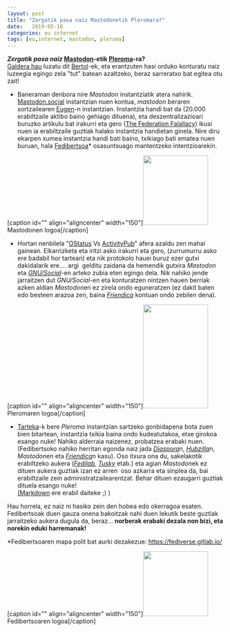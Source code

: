 ```yaml
---
layout: post
title: "Zergatik pasa naiz Mastodonetik Pleromara?"
date:   2019-05-18
categories: eu internet
tags: [eu,internet, mastodon, pleroma]
---
```

<p><strong><em>Zergatik pasa naiz</em> <a href="https://eu.wikipedia.org/wiki/Mastodon_(gizarte-sarea)">Mastodon</a>-etik <a href="https://blog.soykaf.com/post/what-is-pleroma/">Pleroma</a>-ra?</strong><br>
<a href="https://mastodon.eus/users/bertol/statuses/102116684521218812">Galdera hau</a> luzatu dit <a href="https://mastodon.eus/@bertol">Bertol</a>-ek, eta erantzuten hasi orduko konturatu naiz luzeegia egingo zela "tut" batean azaltzeko, beraz sarreratxo bat egitea otu zait!</p>

<ul>
<li><span class="md-line md-end-block">Baneraman denbora nire <em>Mastodon</em> instantziatik atera nahirik. <span class=""><a href="https://mastodon.social/web/getting-started">Mastodon.social</a></span> instantzian nuen kontua, <em>mastodon</em> beraren sortzailearen <span class=""><a href="https://mastodon.social/@Gargron">Eugen</a></span>-n instantzian. Instantzia handi bat da (20.000 erabiltzaile aktibo baino gehiago dituena), eta deszentralizazioari buruzko artikulu bat irakurri eta gero (<a href="https://rosenzweig.io/blog/the-federation-fallacy.html">The Federation Falallacy</a>) ikusi nuen ia erabiltzaile guztiak halako instantzia handietan ginela. Nire diru ekarpen xumea instantzia handi bati baino, txikiago bati ematea nuen buruan, hala <a href="https://eu.wikipedia.org/wiki/Fedibertso">Fedibertsoa</a>* osasuntsuago mantentzeko intentzioarekin. </span></li>
</ul>
<p>[caption id="" align="aligncenter" width="150"]<a href="https://upload.wikimedia.org/wikipedia/commons/thumb/4/48/Mastodon_Logotype_%28Simple%29.svg/1200px-Mastodon_Logotype_%28Simple%29.svg.png"><img class="" src="https://upload.wikimedia.org/wikipedia/commons/thumb/4/48/Mastodon_Logotype_%28Simple%29.svg/1200px-Mastodon_Logotype_%28Simple%29.svg.png" alt="" width="150" height="161"></a> Mastodonen logoa[/caption]</p>
<ul>
<li><span class="md-line md-end-block">Hortan nenbilela "<a href="https://en.wikipedia.org/wiki/OStatus">OStatus</a> Vs <a href="https://en.wikipedia.org/wiki/ActivityPub">ActivityPub</a>" afera azaldu zen mahai gainean. Elkarrizketa eta iritzi asko irakurri eta gero, (zurrumurru asko ere badabil hor tartean) eta nik protokolo hauei buruz ezer gutxi dakidalarik ere.... argi&nbsp; gelditu zaidana da hemendik gutxira <em>Mastodon</em> eta <em><a href="https://gnu.io/social/">GNU/Social</a></em>-en arteko zubia eten egingo dela. Nik nahiko jende jarraitzen dut <em>GNU/Social</em>-en eta konturatzen nintzen hauen berriak azken aldian <em>Mastodon</em>en ez zirela ondo eguneratzen (ez dakit baten edo besteen arazoa zen, baina <a href="https://libranet.de/profile/izaro"><em>Friendica</em></a> kontuan ondo zebilen dena).</span></li>
</ul>
<p>[caption id="" align="aligncenter" width="150"]<a href="https://pleroma.social/media/pleroma_logo_vector_nobg_nopan.svg"><img class="" src="https://pleroma.social/media/pleroma_logo_vector_nobg_nopan.svg" width="150" height="240"></a> Pleromaren logoa[/caption]</p>
<ul>
<li><span class="md-line md-end-block"><a href="https://pleroma.libretux.com/tarteka">Tarteka</a>-k bere <em>Pleroma</em> instantzian sartzeko gonbidapena bota zuen bien bitartean, instantzia txikia baina ondo kudeatutakoa, etxe girokoa esango nuke! Nahiko alderraia naizenez, probatzea erabaki nuen. (Fedibertsoko nahiko herritan egonda naiz jada <em><a href="https://diasporafoundation.org/">Diaspora</a></em>n, <a href="https://zotlabs.org/page/hubzilla/hubzilla-project"><em>Hubzilla</em></a>n, <em>Mastodon</em>en eta <em><a href="https://friendi.ca/">Friendica</a></em>n kasu). Oso itxura ona du, sakelakotik erabiltzeko aukera (<em><a href="https://fedilab.app/">Fedilab</a>, <a href="https://tusky.app/">Tusky</a></em> etab.) eta agian <em>Mastodon</em>ek ez dituen aukera guztiak izan ez arren&nbsp; oso azkarra eta sinplea da, bai erabiltzaile zein administratzailearentzat. Behar dituen ezaugarri guztiak dituela esango nuke!<br>
<a href="https://eu.wikipedia.org/wiki/Markdown">(Markdown</a> ere erabil daiteke ;) )<br>
</span></li>
</ul>
<p>Hau horrela, ez naiz ni hasiko zein den hobea edo okerragoa esaten. Fedibertsoak duen gauza onena bakoitzak nahi duen lekutik beste guztiak jarraitzeko aukera dugula da, beraz... <strong>norberak erabaki dezala non bizi, eta norekin eduki harremanak!</strong></p>
<p>*Fedibertsoaren mapa polit bat aurki dezakezue: <a href="https://fediverse.gitlab.io/">https://fediverse.gitlab.io/</a></p>
<p>[caption id="" align="aligncenter" width="150"]<a href="https://upload.wikimedia.org/wikipedia/commons/thumb/9/93/Fediverse_logo_proposal.svg/800px-Fediverse_logo_proposal.svg.png"><img class="" src="https://upload.wikimedia.org/wikipedia/commons/thumb/9/93/Fediverse_logo_proposal.svg/800px-Fediverse_logo_proposal.svg.png" width="150" height="150"></a> Fedibertsoaren logoa[/caption]</p>

